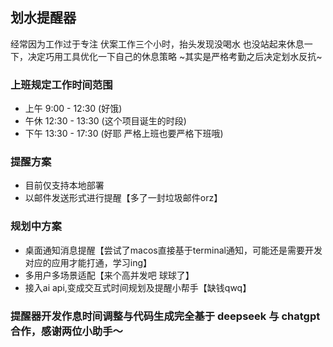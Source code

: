 ## 划水提醒器
经常因为工作过于专注 伏案工作三个小时，抬头发现没喝水 也没站起来休息一下，决定巧用工具优化一下自己的休息策略 ~其实是严格考勤之后决定划水反抗~ 

### 上班规定工作时间范围
+ 上午 9:00 - 12:30 (好饿)
+ 午休 12:30 - 13:30 (这个项目诞生的时段)
+ 下午 13:30 - 17:30 (好耶 严格上班也要严格下班哦)

### 提醒方案
+ 目前仅支持本地部署
+ 以邮件发送形式进行提醒【多了一封垃圾邮件orz】

### 规划中方案
+ 桌面通知消息提醒【尝试了macos直接基于terminal通知，可能还是需要开发对应的应用才能打通，学习ing】
+ 多用户多场景适配【来个高并发吧 球球了】
+ 接入ai api,变成交互式时间规划及提醒小帮手【缺钱qwq】

### 提醒器开发作息时间调整与代码生成完全基于 deepseek 与 chatgpt 合作，感谢两位小助手～
